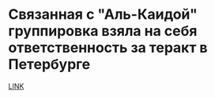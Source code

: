 # Связанная с "Аль-Каидой" группировка взяла на себя ответственность за теракт в Петербурге



[LINK](https://varlamov.ru/2346541.html)